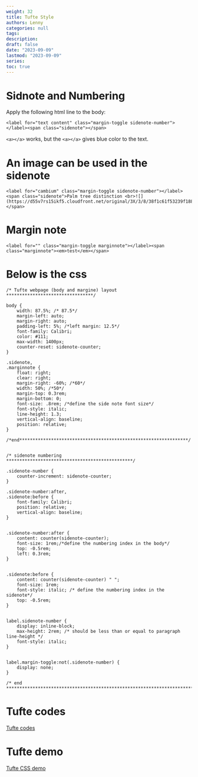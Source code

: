 ```yaml
---
weight: 32
title: Tufte Style
authors: Lenny
categories: null
tags: 
description: 
draft: false
date: "2023-09-09"
lastmod: "2023-09-09"
series:
toc: true
---
```



<!--more-->

# Sidnote and Numbering

Apply the following html line to the body:  

```
<label for="text content" class="margin-toggle sidenote-number"></label><span class="sidenote"></span>
``` 

`<a></a>` works, but the `<a></a>` gives blue color to the text.

# An image can be used in the sidenote

```
<label for="cambium" class="margin-toggle sidenote-number"></label><span class="sidenote">Palm tree distinction <br>![](https://d55v7rs15ikf5.cloudfront.net/original/3X/3/8/38f1c61f53239f18824e5ae43c87c4d8217ee3bf.jpeg)</span>
```

# Margin note
```
<label for="" class="margin-toggle marginnote"></label><span class="marginnote"><em>test</em></span>
```


# Below is the css

```
/* Tufte webpage (body and margine) layout *********************************/

body {
    width: 87.5%; /* 87.5*/
    margin-left: auto;
    margin-right: auto;
    padding-left: 5%; /*left margin: 12.5*/
    font-family: Calibri;
    color: #111;
    max-width: 1400px;
    counter-reset: sidenote-counter;
}

.sidenote,
.marginnote {
    float: right;
    clear: right;
    margin-right: -60%; /*60*/
    width: 50%; /*50*/
    margin-top: 0.3rem;
    margin-bottom: 0;
    font-size: .8rem; /*define the side note font size*/
    font-style: italic;
    line-height: 1.3;
    vertical-align: baseline;
    position: relative;
}

/*end****************************************************************/


/* sidenote numbering ************************************************/

.sidenote-number {
    counter-increment: sidenote-counter;
}

.sidenote-number:after,
.sidenote:before {
    font-family: Calibri;
    position: relative;
    vertical-align: baseline;
}


.sidenote-number:after {
    content: counter(sidenote-counter);
    font-size: 1rem;/*define the numbering index in the body*/
    top: -0.5rem;
    left: 0.3rem;
}


.sidenote:before {
    content: counter(sidenote-counter) " ";
    font-size: 1rem;
    font-style: italic; /* define the numbering index in the sidenote*/
    top: -0.5rem;
}


label.sidenote-number {
    display: inline-block;
    max-height: 2rem; /* should be less than or equal to paragraph line-height */
    font-style: italic;
}


label.margin-toggle:not(.sidenote-number) {
    display: none;
}

/* end **************************************************************************/
```

# Tufte codes

<a href = "https://github.com/edwardtufte/tufte-css/blob/gh-pages/index.html" target="_blank" rel="noopener noreferrer">Tufte codes</a>

 
# Tufte demo
<a href = "edwardtufte.github.io" target="_blank" rel="noopener noreferrer">Tufte CSS demo</a>

